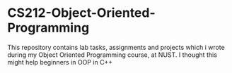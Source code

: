 # CS212-Object-Oriented-Programming
This repository contains lab tasks, assignments and projects which i wrote during my Object Oriented Programming course, at NUST. I thought this might help beginners in OOP in C++ 
